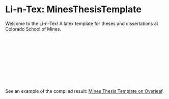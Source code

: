 # Li-n-Tex: MinesThesisTemplate
Welcome to the Li-n-Tex! A latex template for theses and dissertations at Colorado School of Mines.




<object>
    <embed src="https://github.com/miligithub/Li-n-Tex/blob/master/mines-thesis-template.pdf">
        <p>See an example of the compiled result: <a href="https://www.overleaf.com/latex/templates/mines-thesis-template/rdybhrzjbccm">Mines Thesis Template on Overleaf</a>.</p>
    </embed>
</object>
